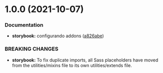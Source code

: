 # 1.0.0 (2021-10-07)


### Documentation

* **storybook:** configurando addons ([a826abe](https://gitlab.mateus/design/design-system-mobile/commit/a826abe0056085505aa270824109f0acede76e94))


### BREAKING CHANGES

* **storybook:** To fix duplicate imports, all Sass placeholders have moved from the
utilities/mixins file to its own utilities/extends file.
